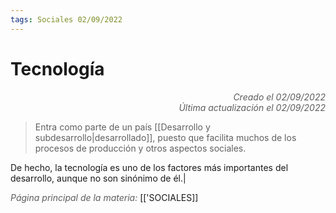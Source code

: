 ```yaml
---
tags: Sociales 02/09/2022
---
```


# Tecnología
<div style="text-align: right; opacity: 0.7; font-style: italic;">Creado el 02/09/2022</div>
<div style="text-align: right; opacity: 0.7; font-style: italic;">Última actualización el 02/09/2022</div>

> Entra como parte de un país [[Desarrollo y subdesarrollo|desarrollado]], puesto que facilita muchos de los procesos de producción y otros aspectos sociales.

De hecho, la tecnología es uno de los factores más importantes del desarrollo, aunque no son sinónimo de él.|

<span style="opacity: 0.7; font-style: italic;">Página principal de la materia:</span> [['SOCIALES]]